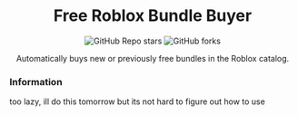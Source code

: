 <h1 align="center">Free Roblox Bundle Buyer</h1>

<p align="center"><img alt="GitHub Repo stars" src="https://img.shields.io/github/stars/iEventz/free-bundle-buyer-roblox?color=yellow&style=flat-square"> <img alt="GitHub forks" src="https://img.shields.io/github/forks/iEventz/free-bundle-buyer-roblox?style=flat-square"></p>

<p align="center">Automatically buys new or previously free bundles in the Roblox catalog.</p>

### Information
too lazy, ill do this tomorrow but its not hard to figure out how to use
